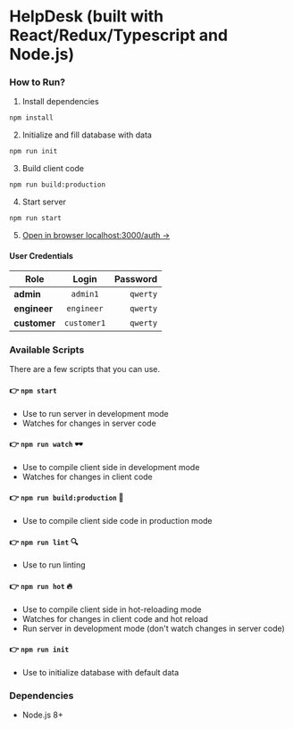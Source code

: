 # HelpDesk (built with React/Redux/Typescript and Node.js)

### How to Run?

1. Install dependencies
```sh
npm install
```

2. Initialize and fill database with data
```sh
npm run init
```

3. Build client code
```sh
npm run build:production
```

4. Start server
```sh
npm run start
```

5. [Open in browser localhost:3000/auth →](http://localhost:3000/auth)

#### User Credentials

| Role          | Login           | Password  |
| ------------- |:---------------:| ---------:|
| __admin__     | `admin1`        | `qwerty`  |
| __engineer__  | `engineer`      |  `qwerty` |
| __customer__  | `customer1`     |  `qwerty` |

### Available Scripts

There are a few scripts that you can use.

#### 👉  `npm start`

- Use to run server in development mode
- Watches for changes in server code

#### 👉  `npm run watch` 🕶️

- Use to compile client side in development mode
- Watches for changes in client code

#### 👉  `npm run build:production` 🔨

- Use to compile client side code in production mode

#### 👉  `npm run lint` 🔍

- Use to run linting

#### 👉  `npm run hot` 🔥

- Use to compile client side in hot-reloading mode
- Watches for changes in client code and hot reload
- Run server in development mode (don't watch changes in server code)

#### 👉  `npm run init`

- Use to initialize database with default data


### Dependencies

 - Node.js 8+
